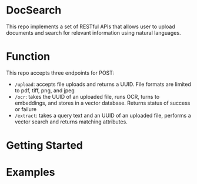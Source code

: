 DocSearch
===

This repo implements a set of RESTful APIs that allows user to upload documents and search for relevant information using natural languages.

# Function
This repo accepts three endpoints for POST:
- `/upload`: accepts file uploads and returns a UUID. File formats are limited to pdf, tiff, png, and jpeg
- `/ocr`: takes the UUID of an uploaded file, runs OCR, turns to embeddings, and stores in a vector database. Returns status of success or failure
- `/extract`: takes a query text and an UUID of an uploaded file, performs a vector search and returns matching attributes. 

# Getting Started

# Examples
